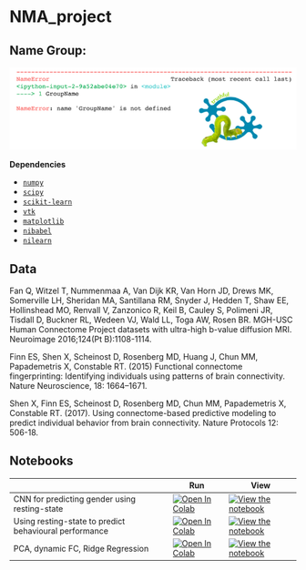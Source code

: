 # NMA_project

## Name Group: 

![alt text](https://github.com/Davi1990/NMA_project/blob/master/Logo.png)


**Dependencies**   

* [`numpy`](https://numpy.org/)
* [`scipy`](https://scipy.org/scipylib/index.html)
* [`scikit-learn`](https://scikit-learn.org/stable/)
* [`vtk`](https://vtk.org/)
* [`matplotlib`](https://matplotlib.org/)
* [`nibabel`](https://nipy.org/nibabel/index.html)
* [`nilearn`](https://nilearn.github.io/)

## Data   
Fan Q, Witzel T, Nummenmaa A, Van Dijk KR, Van Horn JD, Drews MK, Somerville LH, Sheridan MA, Santillana RM, Snyder J, Hedden T, Shaw EE, Hollinshead MO, Renvall V, Zanzonico R, Keil B, Cauley S, Polimeni JR, Tisdall D, Buckner RL, Wedeen VJ, Wald LL, Toga AW, Rosen BR. MGH-USC Human Connectome Project datasets with ultra-high b-value diffusion MRI. Neuroimage 2016;124(Pt B):1108-1114.

Finn ES, Shen X, Scheinost D, Rosenberg MD, Huang J, Chun MM, Papademetris X, Constable RT. (2015) Functional connectome fingerprinting: Identifying individuals using patterns of brain connectivity. Nature Neuroscience, 18: 1664–1671.

Shen X, Finn ES, Scheinost D, Rosenberg MD, Chun MM, Papademetris X, Constable RT. (2017). Using connectome-based predictive modeling to predict individual behavior from brain connectivity. Nature Protocols 12: 506-18.

  

## Notebooks

|   | Run | View |
| - | --- | ---- |
| CNN for predicting gender using resting-state | [![Open In Colab](https://colab.research.google.com/assets/colab-badge.svg)](https://colab.research.google.com/github/Davi1990/NMA_project/blob/master/cnn.ipynb) | [![View the notebook](https://img.shields.io/badge/render-nbviewer-orange.svg)](https://nbviewer.jupyter.org/github/Davi1990/NMA_project/blob/master/cnn.ipynb?flush_cache=true) |
| Using resting-state to predict behavioural performance | [![Open In Colab](https://colab.research.google.com/assets/colab-badge.svg)](https://colab.research.google.com/github/Davi1990/NMA_project/blob/master/cpm.ipynb) | [![View the notebook](https://img.shields.io/badge/render-nbviewer-orange.svg)](https://nbviewer.jupyter.org/github/Davi1990/NMA_project/blob/master/cpm.ipynb?flush_cache=true) |
| PCA, dynamic FC, Ridge Regression | [![Open In Colab](https://colab.research.google.com/assets/colab-badge.svg)](https://colab.research.google.com/github/Davi1990/NMA_project/blob/master/load_hcp.ipynb) | [![View the notebook](https://img.shields.io/badge/render-nbviewer-orange.svg)](https://nbviewer.jupyter.org/github/Davi1990/NMA_project/blob/master/load_hcp.ipynb?flush_cache=true) |
